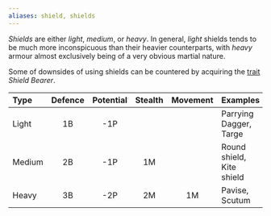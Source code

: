 ```yaml
---
aliases: shield, shields
---
```

   
_Shields_ are either _light_, _medium_, or _heavy_. In general, _light_ shields tends to be much more inconspicuous than their heavier counterparts, with _heavy_ armour almost exclusively being of a very obvious martial nature.   
   
Some of downsides of using shields can be countered by acquiring the [trait](../Character%20Options/Traits.md) _Shield Bearer_.   
   
| Type   | Defence | Potential | Stealth | Movement | Examples                  |   
|:------ |:-------:|:---------:|:-------:|:--------:|:------------------------- |   
| Light  |   1B    |    -1P    |         |          | Parrying Dagger, Targe    |   
| Medium |   2B    |    -1P    |   1M    |          | Round shield, Kite shield |   
| Heavy  |   3B    |    -2P    |   2M    |    1M    | Pavise, Scutum            |